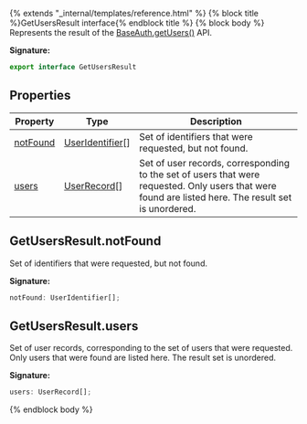 {% extends "_internal/templates/reference.html" %}
{% block title %}GetUsersResult interface{% endblock title %}
{% block body %}
Represents the result of the [BaseAuth.getUsers()](./firebase-admin.auth.baseauth.md#baseauthgetusers) API.

<b>Signature:</b>

```typescript
export interface GetUsersResult 
```

## Properties

|  Property | Type | Description |
|  --- | --- | --- |
|  [notFound](./firebase-admin.auth.getusersresult.md#getusersresultnotfound) | [UserIdentifier](./firebase-admin.auth.md#useridentifier)<!-- -->\[\] | Set of identifiers that were requested, but not found. |
|  [users](./firebase-admin.auth.getusersresult.md#getusersresultusers) | [UserRecord](./firebase-admin.auth.userrecord.md#userrecord_class)<!-- -->\[\] | Set of user records, corresponding to the set of users that were requested. Only users that were found are listed here. The result set is unordered. |

## GetUsersResult.notFound

Set of identifiers that were requested, but not found.

<b>Signature:</b>

```typescript
notFound: UserIdentifier[];
```

## GetUsersResult.users

Set of user records, corresponding to the set of users that were requested. Only users that were found are listed here. The result set is unordered.

<b>Signature:</b>

```typescript
users: UserRecord[];
```
{% endblock body %}
